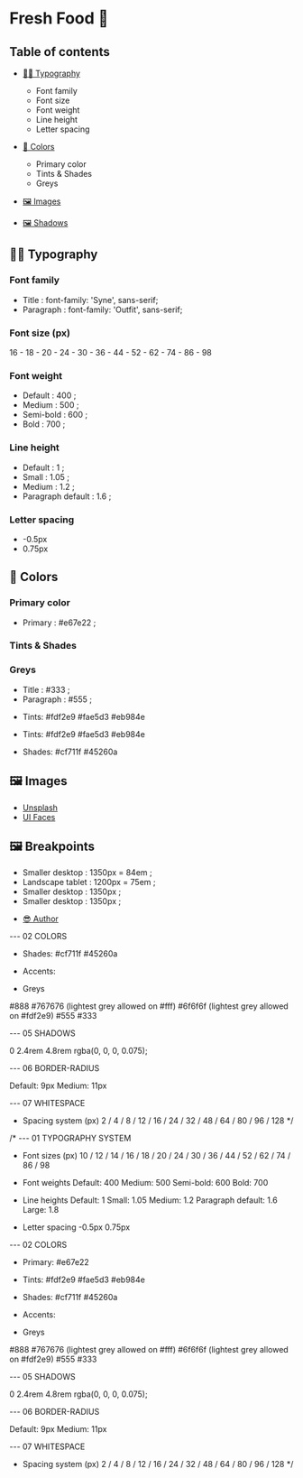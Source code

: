 # Fresh Food 🥗


## Table of contents

- [✍🏽 Typography](#typography)
   - Font family
   - Font size
   - Font weight
   - Line height
   - Letter spacing

- [🎨 Colors](#colors)
   - Primary color
   - Tints & Shades
   - Greys

- [🖼️ Images](#images)

- [🖼️ Shadows](#shadows)




## ✍🏽 Typography

### Font family
* Title : font-family: 'Syne', sans-serif;
* Paragraph : font-family: 'Outfit', sans-serif;

### Font size (px)
16 - 18 - 20 - 24 - 30 - 36 - 44 - 52 - 62 - 74 - 86 - 98

### Font weight
* Default : 400 ;
* Medium : 500 ;
* Semi-bold : 600 ;
* Bold : 700 ;

### Line height
* Default : 1 ;
* Small : 1.05 ;
* Medium : 1.2 ;
* Paragraph default : 1.6 ;

### Letter spacing
* -0.5px
* 0.75px


## 🎨 Colors

### Primary color

* Primary : #e67e22 ;

### Tints & Shades

### Greys

* Title : #333 ;
* Paragraph : #555 ;

- Tints:
#fdf2e9
#fae5d3
#eb984e


 
- Tints:
#fdf2e9
#fae5d3
#eb984e

- Shades: 
#cf711f
#45260a

## 🖼️ Images

   - [Unsplash](https://unsplash.com/)
   - [UI Faces](https://www.uifaces.co/)


## 🖼️ Breakpoints

* Smaller desktop : 1350px = 84em ;
* Landscape tablet : 1200px = 75em ;
* Smaller desktop : 1350px ;
* Smaller desktop : 1350px ;

















- [😎 Author](#author)

--- 02 COLORS



- Shades: 
#cf711f
#45260a

- Accents:
- Greys

#888
#767676 (lightest grey allowed on #fff)
#6f6f6f (lightest grey allowed on #fdf2e9)
#555
#333

--- 05 SHADOWS

0 2.4rem 4.8rem rgba(0, 0, 0, 0.075);

--- 06 BORDER-RADIUS

Default: 9px
Medium: 11px

--- 07 WHITESPACE

- Spacing system (px)
2 / 4 / 8 / 12 / 16 / 24 / 32 / 48 / 64 / 80 / 96 / 128
*/



/*
--- 01 TYPOGRAPHY SYSTEM

- Font sizes (px)
10 / 12 / 14 / 16 / 18 / 20 / 24 / 30 / 36 / 44 / 52 / 62 / 74 / 86 / 98

- Font weights
Default: 400
Medium: 500
Semi-bold: 600
Bold: 700

- Line heights
Default: 1
Small: 1.05
Medium: 1.2
Paragraph default: 1.6
Large: 1.8

- Letter spacing
-0.5px
0.75px

--- 02 COLORS

- Primary: #e67e22
- Tints:
#fdf2e9
#fae5d3
#eb984e

- Shades: 
#cf711f
#45260a

- Accents:
- Greys

#888
#767676 (lightest grey allowed on #fff)
#6f6f6f (lightest grey allowed on #fdf2e9)
#555
#333

--- 05 SHADOWS

0 2.4rem 4.8rem rgba(0, 0, 0, 0.075);

--- 06 BORDER-RADIUS

Default: 9px
Medium: 11px

--- 07 WHITESPACE

- Spacing system (px)
2 / 4 / 8 / 12 / 16 / 24 / 32 / 48 / 64 / 80 / 96 / 128
*/